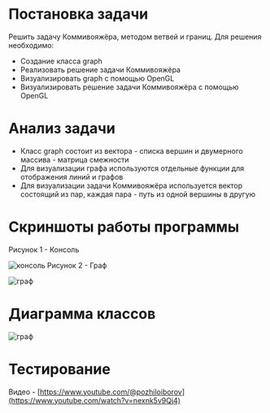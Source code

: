 # Постановка задачи # 

Решить задачу Коммивояжёра, методом ветвей и  границ.
Для решения необходимо:

- Создание класса graph 
- Реализовать решение задачи Коммивояжёра 
- Визуализировать graph с помощью OpenGL 
- Визуализировать решение задачи Коммивояжёра с помощью OpenGL 

# Анализ задачи #

- Класс graph состоит из вектора - списка вершин и двумерного массива - матрица смежности
- Для визуализации графа используются отдельные функции для отображения линий и графов 
- Для визуализации задачи Коммивояжёра используется вектор состоящий из пар, каждая пара -  путь из одной вершины в другую 

# Скриншоты работы программы #
Рисунок 1 - Консоль

![консоль](https://github.com/pozhiloiborov/ARM/assets/116288619/6094d14d-d9d1-42be-92f5-274d9bfb8426)
Рисунок 2 - Граф

![граф](https://github.com/pozhiloiborov/ARM/assets/116288619/ad7185d9-3b69-4051-9a98-d96705ae164a)

# Диаграмма классов

![граф](https://github.com/pozhiloiborov/ARM/assets/116288619/076c43a5-0342-4a93-b7c7-00bdb72afa5a)

# Тестирование #

Видео - [https://www.youtube.com/@pozhiloiborov](https://www.youtube.com/watch?v=nexnk5v9Qj4)
